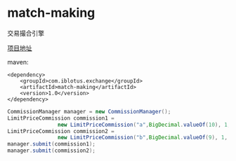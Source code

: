 # match-making
交易撮合引擎

[项目地址](https://github.com/mkxzy/match-making)

maven:
```
<dependency>
    <groupId>com.iblotus.exchange</groupId>
    <artifactId>match-making</artifactId>
    <version>1.0</version>
</dependency>
```

```java
CommissionManager manager = new CommissionManager();
LimitPriceCommission commission1 =
                new LimitPriceCommission("a",BigDecimal.valueOf(10), 1, LongShort.Long);
LimitPriceCommission commission2 =
                new LimitPriceCommission("b",BigDecimal.valueOf(9), 1, LongShort.Short);
manager.submit(commission1);
manager.submit(commission2);
```
